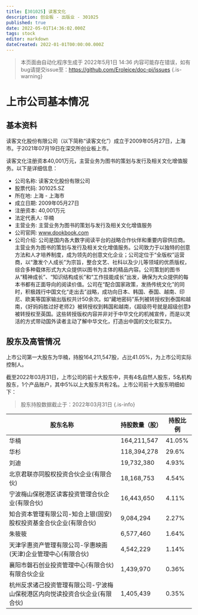 ```yaml
---
title: [301025] 读客文化
description: 创业板 - 出版业 - 301025
published: true
date: 2022-05-01T14:36:02.000Z
tags: stock
editor: markdown
dateCreated: 2022-01-01T00:00:00.000Z
---
```


> 本页面由自动化程序生成于 2022年5月1日 14:36
> 内容可能存在错误，如有bug请提交issue至：https://github.com/Eroleice/doc-pi/issues
{.is-warning}

# 上市公司基本情况

## 基本资料

读客文化股份有限公司（以下简称“读客文化”）成立于2009年05月27日，上海市。于2021年07月19日在深交所创业板上市。

读客文化注册资本40,001万元，主营业务为图书的策划与发行及相关文化增值服务。以下是详细信息：

- 公司名称: 读客文化股份有限公司
- 股票代码: 301025.SZ
- 所在地: 上海 - 上海市
- 成立日期: 2009年05月27日
- 注册资本: 40,001万元
- 法定代表人: 华楠
- 主营业务: 主营业务为图书的策划与发行及相关文化增值服务
- 公司官网: www.dookbook.com
- 公司介绍: 公司是国内各大数字阅读平台的战略合作伙伴和重要内容供应商。主营业务为图书的策划与发行及相关文化增值服务。公司致力于以独特的创意方法和人才培养制度，成为领先的创意文化企业；公司定位于“全版权”运营商，以“激发个人成长”为宗旨，整合文艺、社科以及少儿等领域的优质版权，综合多种载体形式为大众提供以图书为主体的精品内容。公司策划的图书从“精神成长”、“知识结构成长”和“工作技能成长”出发，确保为大众提供的每本书都有正面导向的阅读价值。公司在“配合国家政策，发扬传统文化”的同时，积极践行中国文化“走出去”战略，成功向日本、韩国、泰国、越南、印尼、欧美等国家输出版权共计50余次。如“藏地密码”系列被转授权到泰国和越南，《好妈妈胜过好老师2》被转授权到韩国和越南，《超级符号就是超级创意》被转授权至英国。这些转授版权内容并非对于中华文化的机械宣传，而是以灵活的方式带动国外读者主动了解中华文化，打造出中国的文化软实力。


## 股东及高管情况

上市公司第一大股东为华楠，持股164,211,547股，占比41.05%，为上市公司实际控制人。

截至2022年03月31日，上市公司的前十大股东中，共有4名自然人股东，5名机构股东，1个产品账户，其中5%以上大股东共有2名。上市公司前十大股东明细如下：

> 股东持股数据截止于：2022年03月31日
{.is-info}

| 股东名称 | 持股数量（股） | 持股比例 |
| --- | --- | --- |
| 华楠 | 164,211,547 | 41.05% |
| 华杉 | 118,394,278 | 29.6% |
| 刘迪 | 19,732,380 | 4.93% |
| 北京君联亦同股权投资合伙企业(有限合伙) | 18,168,753 | 4.54% |
| 宁波梅山保税港区读客投资管理合伙企业(有限合伙) | 16,443,650 | 4.11% |
| 知合资本管理有限公司-知合上银(固安)股权投资基金合伙企业(有限合伙) | 9,084,294 | 2.27% |
| 朱筱筱 | 6,577,460 | 1.64% |
| 天津孚惠资产管理有限公司-孚惠映画(天津)企业管理中心(有限合伙) | 4,542,229 | 1.14% |
| 襄阳市磐石创业投资管理中心(有限合伙)有限合伙企业 | 1,439,970 | 0.36% |
| 杭州反求诸己投资管理有限公司-宁波梅山保税港区内向悦读投资合伙企业(有限合伙) | 1,405,439 | 0.35% |




